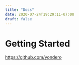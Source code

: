 ```yaml
---
title: "Docs"
date: 2020-07-24T19:29:11-07:00
draft: false
---
```


# Getting Started

https://github.com/yondero
